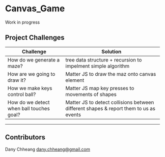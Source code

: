 # Canvas_Game
Work in progress


## Project Challenges

Challenge | Solution
------------ | -------------
How do we generate a maze? | tree data structure + recursion to impelment simple algorithm
How are we going to draw it? | Matter JS to draw the maz onto canvas element 
How we make keys control ball? | Matter JS map key presses to movements of shapes
How do we detect when ball touches goal? | Matter JS to detect collisions between different shapes & report them to us as events
 
---

## Contributors

Dany Chheang dany.chheang@gmail.com
